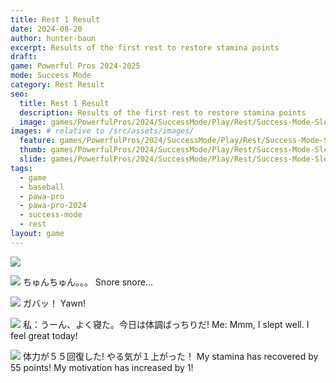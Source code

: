 ```yaml
---
title: Rest 1 Result
date: 2024-08-20
author: hunter-baun
excerpt: Results of the first rest to restore stamina points
draft: 
game: Powerful Pros 2024-2025
mode: Success Mode
category: Rest Result
seo:
  title: Rest 1 Result
  description: Results of the first rest to restore stamina points
  image: games/PowerfulPros/2024/SuccessMode/Play/Rest/Success-Mode-Sleeping.png
images: # relative to /src/assets/images/
  feature: games/PowerfulPros/2024/SuccessMode/Play/Rest/Success-Mode-Sleeping.png
  thumb: games/PowerfulPros/2024/SuccessMode/Play/Rest/Success-Mode-Sleeping.png
  slide: games/PowerfulPros/2024/SuccessMode/Play/Rest/Success-Mode-Sleeping.png
tags:
  - game
  - baseball
  - pawa-pro
  - pawa-pro-2024
  - success-mode
  - rest
layout: game
---
```


![](/assets/images/games/PowerfulPros/2024/SuccessMode/Play/Rest/Success-Mode-Sleeping.png)

![](/assets/images/games/PowerfulPros/2024/SuccessMode/Play/Rest/1/1.png)
ちゅんちゅん。。。
Snore snore...

![](/assets/images/games/PowerfulPros/2024/SuccessMode/Play/Rest/1/2.png)
ガバッ！
Yawn!

![](/assets/images/games/PowerfulPros/2024/SuccessMode/Play/Rest/1/3.png)
私：うーん、よく寝た。今日は体調ばっちりだ!
Me: Mmm, I slept well. I feel great today!

![](/assets/images/games/PowerfulPros/2024/SuccessMode/Play/Rest/1/4.png)
体力が５５回復した!
やる気が１上がった！
My stamina has recovered by 55 points!
My motivation has increased by 1!